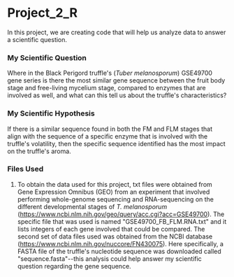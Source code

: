 # Project_2_R
In this project, we are creating code that will help us analyze data to answer a scientific question.

### My Scientific Question
Where in the Black Perigord truffle's (*Tuber melanosporum*) GSE49700 gene series is there the most similar gene sequence between the fruit body stage and free-living mycelium stage, compared to enzymes that are involved as well, and what can this tell us about the truffle's characteristics?

### My Scientific Hypothesis
If there is a similar sequence found in both the FM and FLM stages that align with the sequence of a specific enzyme that is involved with the truffle's volatility, then the specific sequence identified has the most impact on the truffle's aroma.

### Files Used
1) To obtain the data used for this project, txt files were obtained from Gene Expression Omnibus (GEO) from an experiment that involved performing whole-genome sequencing and RNA-sequencing on the different developmental stages of *T. melanosporum* (https://www.ncbi.nlm.nih.gov/geo/query/acc.cgi?acc=GSE49700). The specific file that was used is named "GSE49700_FB_FLM.RNA.txt" and it lists integers of each gene involved that could be compared. The second set of data files used was obtained from the NCBI database (https://www.ncbi.nlm.nih.gov/nuccore/FN430075). Here specifically, a FASTA file of the truffle's nucleotide sequence was downloaded called "sequence.fasta"--this analysis could help answer my scientific question regarding the gene sequence.

